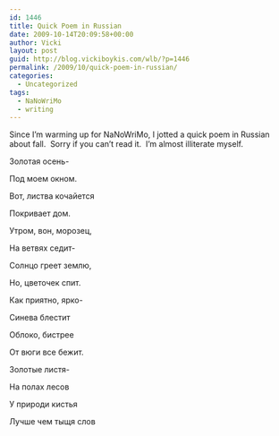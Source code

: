 ```yaml
---
id: 1446
title: Quick Poem in Russian
date: 2009-10-14T20:09:58+00:00
author: Vicki
layout: post
guid: http://blog.vickiboykis.com/wlb/?p=1446
permalink: /2009/10/quick-poem-in-russian/
categories:
  - Uncategorized
tags:
  - NaNoWriMo
  - writing
---
```

Since I&#8217;m warming up for NaNoWriMo, I jotted a quick poem in Russian about fall.  Sorry if you can&#8217;t read it.  I&#8217;m almost illiterate myself.

Золотая осень-
  
Под моем окном.
  
Вот, листва кочайется
  
Покривает дом.

Утром, вон, морозец,
  
На ветвях седит-
  
Солнцо греет землю,
  
Но, цветочек спит.

Как приятно, ярко-
  
Синева блестит
  
Облоко, бистрее
  
От вюги все бежит.

Золотые листя-
  
На полах лесов
  
У природи кистья
  
Лучше чем тыщя слов